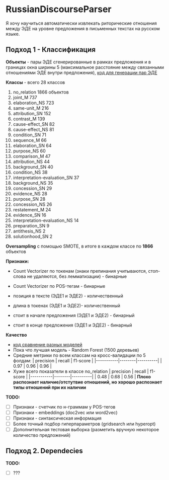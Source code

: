 

# RussianDiscourseParser

Я хочу научиться автоматически извлекать риторические отношения между ЭДЕ на уровне предложения в письменных текстах на русском языке. 

## Подход 1 - Классификация

**Объекты** - пары ЭДЕ сгенерированные в рамках предложения и в границах окна ширины 5 (максимальное расстояние между связанными отношениями ЭДЕ внутри предложения),  [код для генерации пар ЭДЕ](https://github.com/eszakharova/RussianDiscourseParser/blob/master/prediction/preprocessing/parse_rs3_make_objects.py)

**Классы** - всего 28 классов

1. no_relation                     1866 объектов
2. joint_M                          737
3. elaboration_NS                   723
4. same-unit_M                      216
5. attribution_SN                   152
6. contrast_M                       139
7. cause-effect_SN                   82
8. cause-effect_NS                   81
9. condition_SN                      71
10. sequence_M                        66
11. elaboration_SN                    64
12. purpose_NS                        60
13. comparison_M                      47
14. attribution_NS                    44
15. background_SN                     40
16. condition_NS                      38
17. interpretation-evaluation_SN      37
18. background_NS                     35
19. concession_SN                     29
20. evidence_NS                       28
21. purpose_SN                        28
22. concession_NS                     26
23. restatement_M                     24
24. evidence_SN                       16
25. interpretation-evaluation_NS      14
26. preparation_SN                     9
27. antithesis_NS                      2
28. solutionhood_SN                    2

**Oversampling** с помощью SMOTE, в итоге в каждом классе по **1866** объектов

**Признаки:**

+ Count Vectorizer по токенам (знаки препинания учитываются, стоп-слова не удаляются, без лемматизации) - бинарные

+ Count Vectorizer по POS-тегам - бинарные

+ позиция в тексте (ЭДЕ1 и ЭДЕ2) - количественный

+ длина в токенах (ЭДЕ1 и ЭДЕ2)- количественный

+ стоит в начале предложения (ЭДЕ1 и ЭДЕ2) - бинарный

+ стоит в конце предложения (ЭДЕ1 и ЭДЕ2) - бинарный

**Качество**
+ [код сравнение разных моделей](https://github.com/eszakharova/RussianDiscourseParser/blob/master/prediction/prediction_v1_different_models.ipynb)
+ Пока что лучшая модель - Random Forest (1500 деревьев)
+ Средние метрики по всем классам на кросс-валидации по 5 фолдам:
| precision | recall | f1-score |
|-----------|--------|----------|
| 0.97      | 0.96   | 0.96     |
+ Хуже всего показатели в классе no_relation
| precision | recall | f1-score |
|-----------|--------|----------|
| 0.48      | 0.68   | 0.56     |
**Плохо распознает наличие/отстутвие отношений, но хорошо распознает типы отношений при их наличии**

**TODO:**

- [ ] Признаки - счетчик по н-граммам у POS-тегов
- [ ] Признаки - embeddings (doc2vec или word2vec)
- [ ] Признаки - синтаксическая информация
- [ ] Более точный подбор гиперпараметров (gridsearch или hyperopt)
- [ ] Дополнительная тестовая выборка (разметить вручную некоторое количество предложений)

## Подход 2. Dependecies

**TODO:**

- [ ] ???


